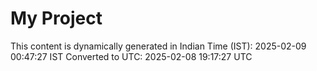 # My Project

This content is dynamically generated in Indian Time (IST): 2025-02-09 00:47:27 IST
Converted to UTC: 2025-02-08 19:17:27 UTC
